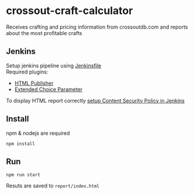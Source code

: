 # crossout-craft-calculator
Receives crafting and pricing information from crossoutdb.com and reports about the most profitable crafts

## Jenkins
Setup jenkins pipeline using [Jenkinsfile](Jenkinsfile)  
Required plugins:
- [HTML Publisher](https://plugins.jenkins.io/htmlpublisher/)
- [Extended Choice Parameter](https://plugins.jenkins.io/extended-choice-parameter/)

To display HTML report correctly [setup Content Security Policy in Jenkins](https://stackoverflow.com/questions/35783964/jenkins-html-publisher-plugin-no-css-is-displayed-when-report-is-viewed-in-j)

## Install
npm & nodejs are required
```
npm install
```

## Run
```
npm run start
```
Resuts are saved to `report/index.html`
